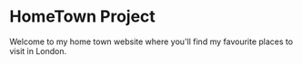 # HomeTown Project
Welcome to my home town website where you'll find my favourite places to visit in London.
